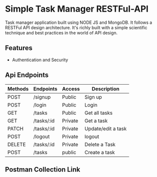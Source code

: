 # Simple Task Manager RESTFul-API

Task manager application built using NODE JS and MongoDB. It follows a RESTFul API design architecture. It's richly built with a simple scientific technique and best practices in the world of API design.

## Features

- Authentication and Security

## Api Endpoints

| Methods | Endpoints  | Access  | Description        |
| ------- | ---------- | ------- | ------------------ |
| POST    | /signup    | Public  | Sign up            |
| POST    | /login     | Public  | Login              |
| GET     | /tasks     | Public  | Get all tasks      |
| GET     | /tasks/:id | Private | Get a task         |
| PATCH   | /tasks/:id | Private | Update/edit a task |
| POST    | /logout    | Private | logout             |
| DELETE  | /tasks/:id | Private | Delete a Task      |
| POST    | /tasks     | public  | Create a task      |

## Postman Collection Link
